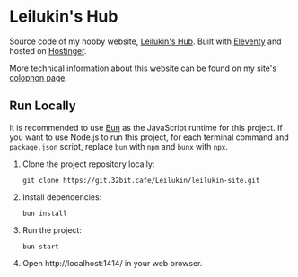 # Leilukin's Hub

Source code of my hobby website, [Leilukin's Hub](https://leilukin.com/). Built with [Eleventy](https://www.11ty.dev/) and hosted on [Hostinger](https://www.hostinger.my/).

More technical information about this website can be found on my site's [colophon page](https://leilukin.com/colophon).

## Run Locally

It is recommended to use [Bun](https://bun.sh) as the JavaScript runtime for this project. If you want to use Node.js to run this project, for each terminal command and `package.json` script, replace `bun` with `npm` and `bunx` with `npx`.

1. Clone the project repository locally:
    ```
    git clone https://git.32bit.cafe/Leilukin/leilukin-site.git
    ```
1. Install dependencies:
    ```
    bun install
    ```
1. Run the project:
    ```
    bun start
    ```
1. Open http://localhost:1414/ in your web browser.
